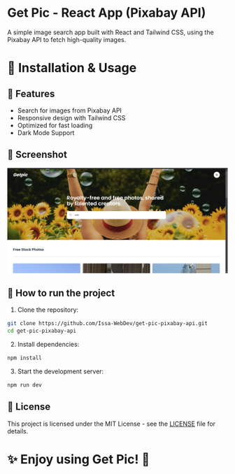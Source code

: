 # Get Pic - React App (Pixabay API)

A simple image search app built with React and Tailwind CSS, using the Pixabay API to fetch high-quality images.

# 🔧 Installation & Usage

## 🚀 Features

- Search for images from Pixabay API
- Responsive design with Tailwind CSS
- Optimized for fast loading
- Dark Mode Support

## 📸 Screenshot

![Get Pic App](./thumb.png) <!-- Mets ici une capture d'écran -->

## 🔧 How to run the project

1. Clone the repository:

```bash
git clone https://github.com/Issa-WebDev/get-pic-pixabay-api.git
cd get-pic-pixabay-api
```

2. Install dependencies:

```bash
npm install
```

3. Start the development server:

```bash
npm run dev
```

## 📜 License

This project is licensed under the MIT License - see the [LICENSE](https://opensource.org/license/mit) file for details.

# ✨ Enjoy using Get Pic! 🎉
